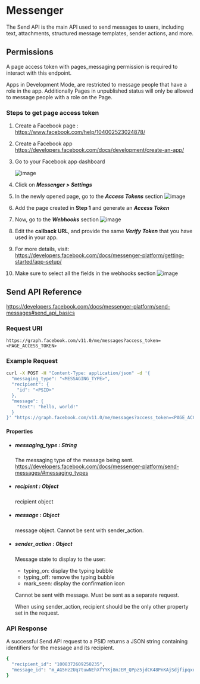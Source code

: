 # Messenger
The Send API is the main API used to send messages to users, including text, attachments, structured message templates, sender actions, and more.

## Permissions
A page access token with pages_messaging permission is required to interact with this endpoint.

Apps in Development Mode, are restricted to message people that have a role in the app. Additionally Pages in unpublished status will only be allowed to message people with a role on the Page.

### Steps to get page access token
  1. Create a Facebook page : https://www.facebook.com/help/104002523024878/
  2. Create a Facebook app https://developers.facebook.com/docs/development/create-an-app/
  3. Go to your Facebook app dashboard
  
      ![image](https://user-images.githubusercontent.com/40603380/129201441-7aa55a9a-8657-4948-952f-8ba6f522263b.png)
     
  4. Click on _**Messenger > Settings**_
  5. In the newly opened page, go to the _**Access Tokens**_ section
![image](https://user-images.githubusercontent.com/40603380/129202453-44865b6d-0ae9-40a4-b296-514551b6873b.png)
  6. Add the page created in **Step 1** and generate an _**Access Token**_
  7. Now, go to the _**Webhooks**_ section
![image](https://user-images.githubusercontent.com/40603380/129202747-88244ec5-befd-46ff-9874-10ecac45525e.png)
  8. Edit the **callback URL**, and provide the same _**Verify Token**_ that you have used in your app.
  9. For more details, visit: https://developers.facebook.com/docs/messenger-platform/getting-started/app-setup/
  10. Make sure to select all the fields in the webhooks section
  ![image](https://user-images.githubusercontent.com/40603380/129203109-996f2ee9-db6a-43da-ac4a-00dd176c52e5.png)



## Send API Reference
https://developers.facebook.com/docs/messenger-platform/send-messages#send_api_basics

### Request URI
`
https://graph.facebook.com/v11.0/me/messages?access_token=<PAGE_ACCESS_TOKEN>
`
### Example Request
```sh
curl -X POST -H "Content-Type: application/json" -d '{
  "messaging_type": "<MESSAGING_TYPE>",
  "recipient": {
    "id": "<PSID>"
  },
  "message": {
    "text": "hello, world!"
  }
}' "https://graph.facebook.com/v11.0/me/messages?access_token=<PAGE_ACCESS_TOKEN>"
```
  #### Properties
  - ##### messaging_type : String
      The messaging type of the message being sent. 
      https://developers.facebook.com/docs/messenger-platform/send-messages/#messaging_types 

  - ##### recipient : Object
      recipient object
  - ##### message : Object
      message object. Cannot be sent with sender_action.
  - ##### sender_action : Object
      Message state to display to the user:

      - typing_on: display the typing bubble
      - typing_off: remove the typing bubble
      - mark_seen: display the confirmation icon

      Cannot be sent with message. Must be sent as a separate request.

      When using sender_action, recipient should be the only other property set in the request.

### API Response
A successful Send API request to a PSID returns a JSON string containing identifiers for the message and its recipient.
```sh
{
  "recipient_id": "1008372609250235",
  "message_id": "m_AG5Hz2Uq7tuwNEhXfYYKj8mJEM_QPpz5jdCK48PnKAjSdjfipqxqMvK8ma6AC8fplwlqLP_5cgXIbu7I3rBN0P"
}
```
